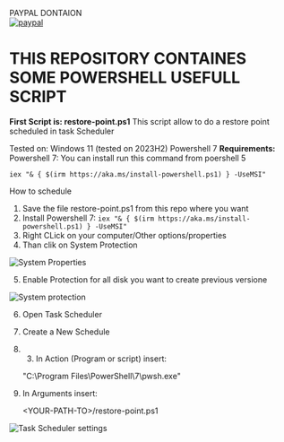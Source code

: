 PAYPAL DONTAION  
[![paypal](https://www.paypalobjects.com/en_US/i/btn/btn_donateCC_LG.gif)](https://www.paypal.me/sistemistaitaliano/1)
# THIS REPOSITORY CONTAINES SOME POWERSHELL USEFULL SCRIPT
**First Script is: restore-point.ps1**
This script allow to do a restore point scheduled in task Scheduler

Tested on: Windows 11 (tested on 2023H2) Powershell 7
**Requirements:** Powershell 7:
You can install run this command from poershell 5

` iex "& { $(irm https://aka.ms/install-powershell.ps1) } -UseMSI" `

How to schedule
1) Save the file restore-point.ps1 from this repo where you want
2) Install Powershell 7: 
` iex "& { $(irm https://aka.ms/install-powershell.ps1) } -UseMSI" `
3) Right CLick on your computer/Other options/properties
4) Than clik on System Protection

![System Properties](https://drive.google.com/uc?export=view&id=1L2IAgKJytJIES8_29mTMLmh3bJbKXBCv)

5) Enable Protection for all disk you want to create previous versione

![System protection](https://drive.google.com/uc?export=view&id=1t9bBkXP--U6cvbkSDqNHSP-e_oHqJ6Rj)

6) Open Task Scheduler
7) Create a New Schedule
8) 3) In Action (Program or script) insert: 
   
   "C:\Program Files\PowerShell\7\pwsh.exe"

9) In Arguments insert:
   
   \<YOUR-PATH-TO\>/restore-point.ps1

![Task Scheduler settings](https://drive.google.com/uc?export=view&id=1pVmG6hSyNfA9wMeN4lt3iPKozj5q1BqA)
